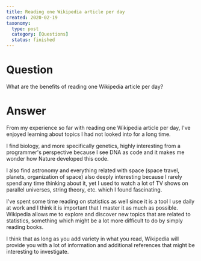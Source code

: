 ```yaml
---
title: Reading one Wikipedia article per day
created: 2020-02-19
taxonomy:
  type: post
  category: [Questions]
  status: finished
---
```


# Question
What are the benefits of reading one Wikipedia article per day?

# Answer
From my experience so far with reading one Wikipedia article per day, I've enjoyed learning about topics I had not looked into for a long time.

I find biology, and more specifically genetics, highly interesting from a programmer's perspective because I see DNA as code and it makes me wonder how Nature developed this code.

I also find astronomy and everything related with space (space travel, planets, organization of space) also deeply interesting because I rarely spend any time thinking about it, yet I used to watch a lot of TV shows on parallel universes, string theory, etc. which I found fascinating.

I've spent some time reading on statistics as well since it is a tool I use daily at work and I think it is important that I master it as much as possible. Wikipedia allows me to explore and discover new topics that are related to statistics, something which might be a lot more difficult to do by simply reading books.

I think that as long as you add variety in what you read, Wikipedia will provide you with a lot of information and additional references that might be interesting to investigate.
